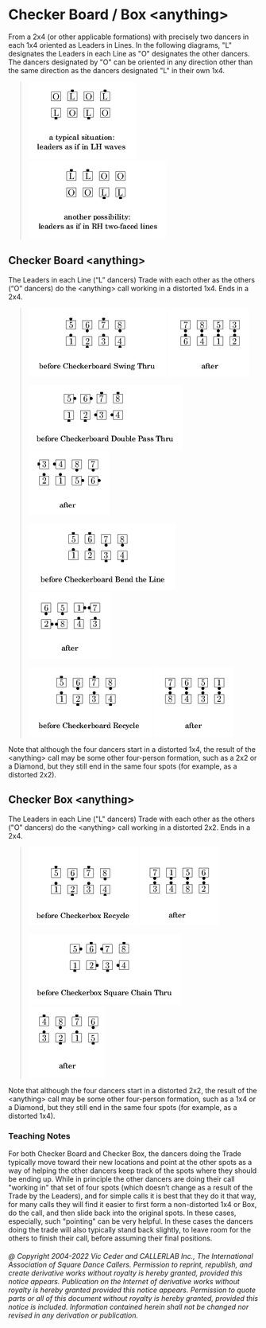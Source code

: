 
# Checker Board / Box \<anything>

From a 2x4 (or other applicable formations) with precisely two
dancers in each 1x4 oriented as Leaders in Lines. In the following
diagrams, "L" designates the Leaders in each Line as "O" designates
the other dancers. The dancers designated by "O" can be oriented in
any direction other than the same direction as the dancers designated
"L" in their own 1x4.

> 
> ![alt](checkerboard-1.png)
> ![alt](checkerboard-2.png)
> 

## Checker Board \<anything>

The Leaders in each Line (“L” dancers) Trade with each other
as the others (“O” dancers) do the \<anything> call
working in a distorted 1x4. 
Ends in a 2x4.

> 
> ![alt](checkerboard-3.png)
> ![alt](checkerboard-4.png)  
> 
> ![alt](checkerboard-5.png)
> ![alt](checkerboard-6.png)
> 
> ![alt](checkerboard-7.png)
> ![alt](checkerboard-8.png)
> 
> ![alt](checkerboard-9.png)
> ![alt](checkerboard-10.png)  
> 


Note that although the four dancers start in a distorted 1x4, the
result of the
\<anything> call may be some other four-person formation,
such as a 2x2 or a Diamond, but they still end in the same four spots
(for example, as a distorted 2x2).

## Checker Box \<anything>

The Leaders in each Line ("L" dancers) Trade with each other
as the others ("O" dancers)
do the \<anything> call working in a distorted 2x2. Ends in a 2x4.

> 
> ![alt](checkerboard-11.png)
> ![alt](checkerboard-12.png)  
> 
> ![alt](checkerboard-13.png)
> ![alt](checkerboard-14.png)  
> 


Note that although the four dancers start in a distorted 2x2,
the result of the \<anything> call may be some other four-person formation,
such as a 1x4 or a Diamond, but they still end in the same four spots
(for example, as a distorted 1x4).

### Teaching Notes
 For both Checker Board
and Checker Box, the dancers doing the Trade typically move toward
their new locations and point at the other spots as a way of helping
the other dancers keep track of the spots where they should be ending
up. While in principle the other dancers are doing their call
"working in" that set of four spots (which doesn’t change as a result
of the Trade by the Leaders), and for simple calls it is best that
they do it that way, for many calls they will find it easier to first
form a non-distorted 1x4 or Box, do the call, and then slide back
into the original spots. In these cases, especially, such "pointing"
can be very helpful. In these cases the dancers doing the trade will
also typically stand back slightly, to leave room for the others to
finish their call, before assuming their final positions.

###### @ Copyright 2004-2022 Vic Ceder and CALLERLAB Inc., The International Association of Square Dance Callers. Permission to reprint, republish, and create derivative works without royalty is hereby granted, provided this notice appears. Publication on the Internet of derivative works without royalty is hereby granted provided this notice appears. Permission to quote parts or all of this document without royalty is hereby granted, provided this notice is included. Information contained herein shall not be changed nor revised in any derivation or publication.
